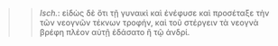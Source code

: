 

>>  *Isch.*: εἰδὼς δὲ ὅτι τῇ γυναικὶ καὶ ἐνέφυσε καὶ προσέταξε τὴν τῶν νεογνῶν τέκνων τροφήν, καὶ τοῦ στέργειν τὰ νεογνὰ βρέφη πλέον αὐτῇ ἐδάσατο ἢ τῷ ἀνδρί.